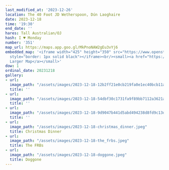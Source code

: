 ```yaml
---
last_modified_at: '2023-12-26'
location: The 40 Foot JD Wetherspoon, Dún Laoghaire
date: 2023-12-18
time: '19:30'
end_date: ''
hares: Tall Australian/OJ
hash: I ♥ Monday
number: '351'
map_url: https://maps.app.goo.gl/MkPnoNAW2gEu3vYj6
embedded_map: '<iframe width="425" height="350" src="https://www.openstreetmap.org/export/embed.html?bbox=-6.135220527648927%2C53.293215757564774%2C-6.132323741912843%2C53.294807715612784&amp;layer=mapnik&amp;marker=53.29401170002927%2C-6.133771900000056"
  style="border: 1px solid black"></iframe><br/><small><a href="https://www.openstreetmap.org/?mlat=53.29401&amp;mlon=-6.13377#map=19/53.29401/-6.13377">View
  Larger Map</a></small>'
dow: 1
ordinal_date: 20231218
gallery:
- url: 
  image_path: "/assets/images/2023-12-18-12b2ff21e0cb219fa0e1ec40bcb11aca.jpeg"
  title: ''
- url: 
  image_path: "/assets/images/2023-12-18-54dbf30c1731fa9f89bb7112a3621aca.jpeg"
  title: ''
- url: 
  image_path: "/assets/images/2023-12-18-9d9047b441d5abd494238d8fd9c13d34.jpeg"
  title: ''
- url: 
  image_path: "/assets/images/2023-12-18-christmas_dinner.jpeg"
  title: Christmas Dinner
- url: 
  image_path: "/assets/images/2023-12-18-the_frbs.jpeg"
  title: The FRBs
- url: 
  image_path: "/assets/images/2023-12-18-doggone.jpeg"
  title: Doggone
---
```


